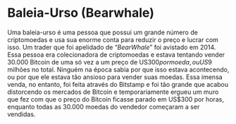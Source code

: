 # Baleia-Urso (Bearwhale)

Uma baleia-urso é uma pessoa que possui um grande número de criptomoedas e usa sua enorme conta para reduzir o preço e lucrar com isso. Um trader que foi apelidado de “_BearWhale_” foi avistado em 2014. Essa pessoa era colecionadora de criptomoedas e estava tentando vender 30.000 Bitcoin de uma só vez a um preço de US$300 por moeda, ou US$9 milhões no total. Ninguém na época sabia por que isso estava acontecendo, ou por que ele estava tão ansioso para vender suas moedas. Essa imensa venda, no entanto, foi feita através do Bitstamp e foi tão grande que acabou distorcendo os mercados de Bitcoin e temporariamente ergueu um muro que fez com que o preço do Bitcoin ficasse parado em US$300 por horas, enquanto todas as 30.000 moedas do vendedor começaram a ser vendidas.
